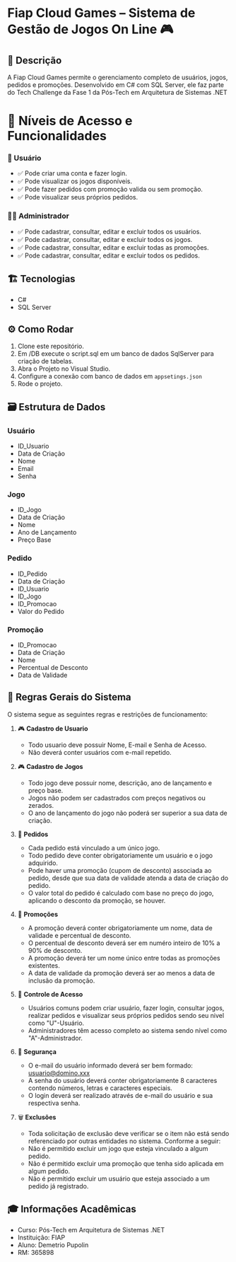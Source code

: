 # Fiap Cloud Games – Sistema de Gestão de Jogos On Line 🎮

## 📌 Descrição
A Fiap Cloud Games permite o gerenciamento completo de usuários, jogos, pedidos e promoções. Desenvolvido em C# com SQL Server, ele faz parte do Tech Challenge da Fase 1 da Pós-Tech em Arquitetura de Sistemas .NET

# 👤 Níveis de Acesso e Funcionalidades

### 🧑 Usuário
- ✅ Pode criar uma conta e fazer login.
- ✅ Pode visualizar os jogos disponíveis.
- ✅ Pode fazer pedidos com promoção valida ou sem promoção.
- ✅ Pode visualizar seus próprios pedidos.

### 👨‍💼 Administrador
- ✅ Pode cadastrar, consultar, editar e excluir todos os usuários.
- ✅ Pode cadastrar, consultar, editar e excluir todos os jogos.
- ✅ Pode cadastrar, consultar, editar e excluir todas as promoções.
- ✅ Pode cadastrar, consultar, editar e excluir todos os pedidos.

## 🏗️ Tecnologias
- C#
- SQL Server

## ⚙️ Como Rodar
1. Clone este repositório.
2. Em /DB execute o script.sql em um banco de dados SqlServer para criação de tabelas.
3. Abra o Projeto no Visual Studio.
4. Configure a conexão com banco de dados em `appsetings.json`
5. Rode o projeto.

## 🗃️ Estrutura de Dados

### Usuário
- ID_Usuario
- Data de Criação
- Nome
- Email
- Senha

### Jogo
- ID_Jogo
- Data de Criação
- Nome
- Ano de Lançamento
- Preço Base
  
### Pedido
- ID_Pedido
- Data de Criação
- ID_Usuario
- ID_Jogo
- ID_Promocao
- Valor do Pedido

### Promoção
- ID_Promocao
- Data de Criação
- Nome
- Percentual de Desconto
- Data de Validade

## 📜 Regras Gerais do Sistema

O sistema segue as seguintes regras e restrições de funcionamento:

1. 🎮 **Cadastro de Usuario**
   - Todo usuario deve possuir Nome, E-mail e Senha de Acesso.
   - Não deverá conter usuários com e-mail repetido.   

1. 🎮 **Cadastro de Jogos**
   - Todo jogo deve possuir nome, descrição, ano de lançamento e preço base.
   - Jogos não podem ser cadastrados com preços negativos ou zerados.
   - O ano de lançamento do jogo não poderá ser superior a sua data de criação.

2. 🛒 **Pedidos**
   - Cada pedido está vinculado a um único jogo.
   - Todo pedido deve conter obrigatoriamente um usuário e o jogo adquirido.
   - Pode haver uma promoção (cupom de desconto) associada ao pedido, desde que sua data de validade atenda a data de criação do pedido.
   - O valor total do pedido é calculado com base no preço do jogo, aplicando o desconto da promoção, se houver.

3. 💸 **Promoções**
   - A promoção deverá conter obrigatoriamente um nome, data de validade e percentual de desconto.
   - O percentual de desconto deverá ser em numéro inteiro de 10% a 90% de desconto.
   - A promoção deverá ter um nome único entre todas as promoções existentes.
   - A data de validade da promoção deverá ser ao menos a data de inclusão da promoção.

4. 👥 **Controle de Acesso**
   - Usuários comuns podem criar usuário, fazer login, consultar jogos, realizar pedidos e visualizar seus próprios pedidos sendo seu nivel como "U"-Usuário.
   - Administradores têm acesso completo ao sistema sendo nível como "A"-Administrador. 

5. 🔐 **Segurança**   
   - O e-mail do usuário informado deverá ser bem formado: usuario@domino.xxx 
   - A senha do usuário deverá conter obrigatoriamente 8 caracteres contendo números, letras e caracteres especiais.
   - O login deverá ser realizado através de e-mail do usuário e sua respectiva senha.   

7. 🗑️ **Exclusões**
   - Toda solicitação de exclusão deve verificar se o item não está sendo referenciado por outras entidades no sistema. Conforme a seguir:
   - Não é permitido excluir um jogo que esteja vinculado a algum pedido.
   - Não é permitido excluir uma promoção que tenha sido aplicada em algum pedido.
   - Não é permitido excluir um usuário que esteja associado a um pedido já registrado.

## 🎓 Informações Acadêmicas
- Curso: Pós-Tech em Arquitetura de Sistemas .NET
- Instituição: FIAP
- Aluno: Demetrio Pupolin
- RM: 365898
